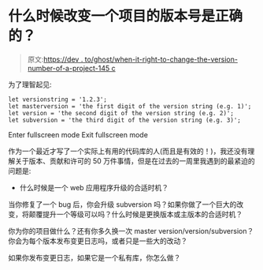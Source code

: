 # 什么时候改变一个项目的版本号是正确的？

> 原文:[https://dev . to/ghost/when-it-right-to-change-the-version-number-of-a-project-145 c](https://dev.to/ghost/when-is-it-right-to-change-the-version-number-of-a-project--145c)

为了理智起见:

```
let versionstring = '1.2.3';
let masterversion = 'the first digit of the version string (e.g. 1)';
let version = 'the second digit of the version string (e.g. 2)';
let subversion = 'the third digit of the version string (e.g. 3)'; 
```

Enter fullscreen mode Exit fullscreen mode

作为一个最近才写了一个实际上有用的代码库的人(而且是有效的！)，我还没有理解关于版本、贡献和许可的 50 万件事情，但是在过去的一周里我遇到的最紧迫的问题是:

*   什么时候是一个 web 应用程序升级的合适时机？

当你修复了一个 bug 后，你会升级 subversion 吗？如果你做了一个巨大的改变，将颠覆提升一个等级可以吗？什么时候是更换版本或主版本的合适时机？

你为你的项目做什么？还有你多久换一次 master version/version/subversion？你会为每个版本发布变更日志吗，或者只是一些大的改动？

如果你发布变更日志，如果它是一个私有库，你怎么做？